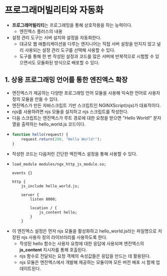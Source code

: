 # 프로그래머빌리티와 자동화
- **프로그래머빌리티**는 프로그래밍을 통해 상호작용을 하는 능력이다.
  - 엔진엑스 플러스의 내용
- 설정 관리 도구는 서버 설치와 설정을 자동화한다.
  - 대규모 웹 애플리케이션을 다루는 엔지니어는 직접 서버 설정을 만지지 않고 널리 사용되는 설정 관리 도구를 선택해 사용할 수 있다.
  - 도구를 통해 한 번 작성된 설정과 코드를 많은 서버에 반복적으로 시험할 수 있으면서도 모듈화된 방식으로 배포할 수 있다.

## 1. 상용 프로그래밍 언어를 통한 엔진엑스 확장
- 엔진엑스가 제공하는 다양한 프로그래밍 언어 모듈을 사용해 익숙한 언어로 사용자 정의 모듈을 만들 수 있다.
- 엔진엑스가 만든 자바스크립트 기반 스크립트인 NGINXScript(njs)가 대표적이다.
- njs를 사용하려면 njs 모듈을 설치하고 njs 스크립트를 작성한다.
- 다음 스크립트는 엔진엑스가 루트 경로에 대한 요청을 받으면 "Hello World!" 문자열을 출력하는 hello_world.js 코드이다.
- ```js
  function hello(request) {
      request.return(200, "Hello World!");
  }
  ```
- 작성한 코드는 다음처런 간단한 엑진엑스 설정을 통해 사용할 수 있다.
- ```nginx
  load_module modules/ngx_http_js_module.so;

  events {}

  http {
      js_include hello_world.js;

      server {
          listen 8000;

          location / {
              js_content hello;
          }
      }
- 이 엔진엑스 설정은 먼저 njs 모듈을 활성화하고 hello_world.js라는 파일명으로 저장된 njs 사용자 정의 라이브러리를 사용하도록 한다.
    - 작성된 hello 함수는 사용자 요청에 대한 응답에 사용되며 엔진엑스의 **js_content** 지시자를 통해 호출된다.
    - njs 함수로 전달되는 요청 객체의 속성값들은 응답을 만드는 데 활용된다.
    - njs 모듈은 엔진엑스에서 개발해 제공하는 모듈이며 모든 버전 배포 시 함께 업데이트된다.